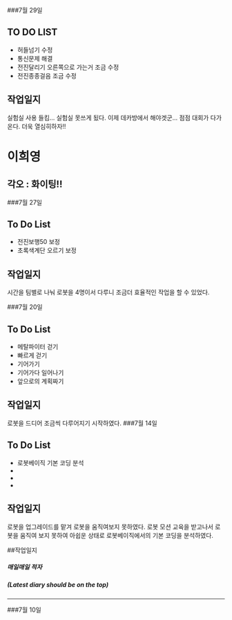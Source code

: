 ###7월 29일
## TO DO LIST

  - 허들넘기 수정
  - 통신문제 해결
  - 전진달리기 오른쪽으로 가는거 조금 수정
  - 전진종종걸음 조금 수정

## 작업일지

실험실 사용 들킴... 실험실 못쓰게 됬다. 이제 데카방에서 해야겟군... 점점 대회가 다가온다. 더욱 열심히하자!!
  


# 이희영
## 각오 : 화이팅!!
###7월 27일

## To Do List

  - 전진보행50 보정
  - 초록색계단 오르기 보정

## 작업일지

  시간을 팀별로 나눠 로봇을 4명이서 다루니 조금더 효율적인 작업을 할 수 있었다. 



###7월 20일

## To Do List

  - 메탈파이터 걷기
  - 빠르게 걷기
  - 기어가기
  - 기어가다 일어나기
  - 앞으로의 계획짜기

## 작업일지
  로봇을 드디어 조금씩 다루어지기 시작하였다.
###7월 14일

## To Do List

  - 로봇베이직 기본 코딩 분석 
  - 
  - 
  - 
## 작업일지
 로봇을 업그레이드를 맡겨 로봇을 움직여보지 못하였다. 로봇 모션 교육을 받고나서 로봇을 움직여 보지 못하여 아쉽운 상태로 로봇베이직에서의 기본 코딩을 분석하였다. 
 
##작업일지
##### 매일매일 적자
##### (Latest diary should be on the top)
----------
###7월 10일
 
